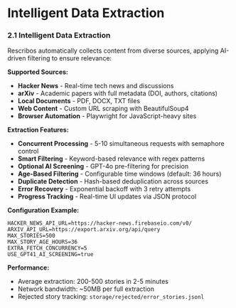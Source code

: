 # Intelligent Data Extraction

### 2.1 Intelligent Data Extraction

Rescribos automatically collects content from diverse sources, applying AI-driven filtering to ensure relevance:

**Supported Sources:**
- **Hacker News** - Real-time tech news and discussions
- **arXiv** - Academic papers with full metadata (DOI, authors, citations)
- **Local Documents** - PDF, DOCX, TXT files
- **Web Content** - Custom URL scraping with BeautifulSoup4
- **Browser Automation** - Playwright for JavaScript-heavy sites

**Extraction Features:**
- **Concurrent Processing** - 5-10 simultaneous requests with semaphore control
- **Smart Filtering** - Keyword-based relevance with regex patterns
- **Optional AI Screening** - GPT-4o pre-filtering for precision
- **Age-Based Filtering** - Configurable time windows (default: 36 hours)
- **Duplicate Detection** - Hash-based deduplication across sources
- **Error Recovery** - Exponential backoff with 3 retry attempts
- **Progress Tracking** - Real-time UI updates via JSON protocol

**Configuration Example:**
```env
HACKER_NEWS_API_URL=https://hacker-news.firebaseio.com/v0/
ARXIV_API_URL=https://export.arxiv.org/api/query
MAX_STORIES=500
MAX_STORY_AGE_HOURS=36
EXTRA_FETCH_CONCURRENCY=5
USE_GPT41_AI_SCREENING=true
```

**Performance:**
- Average extraction: 200-500 stories in 2-5 minutes
- Network bandwidth: ~50MB per full extraction
- Rejected story tracking: `storage/rejected/error_stories.jsonl`
